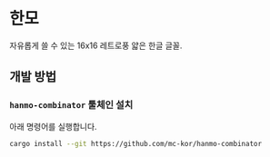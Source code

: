 # 한모

자유롭게 쓸 수 있는 16x16 레트로풍 얇은 한글 글꼴.

## 개발 방법

### `hanmo-combinator` 툴체인 설치

아래 명령어를 실행합니다.

```sh
cargo install --git https://github.com/mc-kor/hanmo-combinator
```
